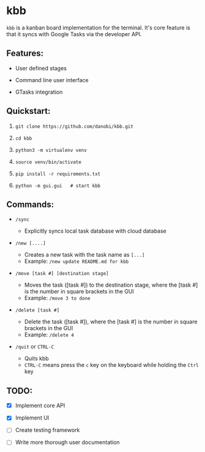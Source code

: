 kbb
=====

`kbb` is a kanban board implementation for the terminal. It's core feature is that it syncs with Google Tasks via the developer API. 


Features:
----
- User defined stages
 
- Command line user interface

- GTasks integration


Quickstart:
----
1) `git clone https://github.com/danobi/kbb.git`

2) `cd kbb`

3) `python3 -m virtualenv venv`

4) `source venv/bin/activate`

5) `pip install -r requirements.txt`

6) `python -m gui.gui   # start kbb`


Commands:
---
- `/sync` 
  - Explicitly syncs local task database with cloud database

- `/new [....]`
  - Creates a new task with the task name as `[...]`
  - Example: `/new update README.md for kbb`

- `/move [task #] [destination stage]`
  - Moves the task ([task #]) to the destination stage, where the [task #] is the number in square brackets in the GUI
  - Example: `/move 3 to done`

- `/delete [task #]`
  - Delete the task ([task #]), where the [task #] is the number in square brackets in the GUI
  - Example: `/delete 4`

- `/quit` or `CTRL-C`
  - Quits kbb
  - `CTRL-C` means press the `c` key on the keyboard while holding the `Ctrl` key


TODO:
----
- [x] Implement core API

- [x] Implement UI

- [ ] Create testing framework

- [ ] Write more thorough user documentation
